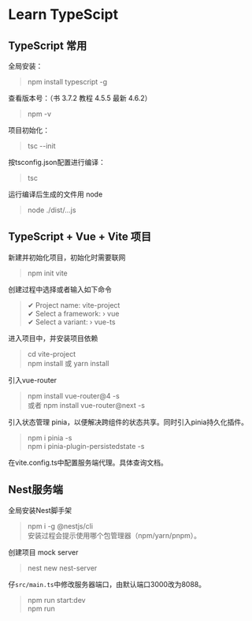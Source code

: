 # Learn TypeScipt

## TypeScript 常用

全局安装：  
> npm install typescript -g

查看版本号：（书 3.7.2 教程 4.5.5 最新 4.6.2）  
> npm -v

项目初始化：  
> tsc --init

按tsconfig.json配置进行编译：
> tsc

运行编译后生成的文件用 node
> node ./dist/...js

## TypeScript + Vue + Vite 项目

新建并初始化项目，初始化时需要联网
> npm init vite

创建过程中选择或者输入如下命令
> ✔ Project name: vite-project  
> ✔ Select a framework: › vue  
> ✔ Select a variant: › vue-ts  

进入项目中，并安装项目依赖
> cd vite-project  
> npm install 或 yarn install

引入vue-router
> npm install vue-router@4 -s  
> 或者 npm install vue-router@next -s  

引入状态管理 pinia，以便解决跨组件的状态共享。同时引入pinia持久化插件。  
> npm i pinia -s  
> npm i pinia-plugin-persistedstate -s  

在vite.config.ts中配置服务端代理。具体查询文档。  

## Nest服务端

全局安装Nest脚手架  
> npm i -g @nestjs/cli  
安装过程会提示使用哪个包管理器（npm/yarn/pnpm）。  

创建项目 mock server  
> nest new nest-server  

仔`src/main.ts`中修改服务器端口，由默认端口3000改为8088。  
> npm run start:dev  
> npm run 
